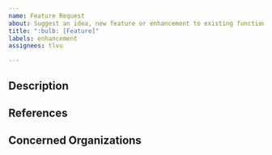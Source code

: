 ```yaml
---
name: Feature Request
about: Suggest an idea, new feature or enhancement to existing functionalities.
title: ":bulb: [Feature]"
labels: enhancement 
assignees: tlvu

---
```


## Description

<!-- 
    Describe the requested feature. 

    - What does the feature provide?
    - What changes does it require? 
-->



## References

<!-- 
  Additional screenshots or links to help understand the request?
-->


## Concerned Organizations

<!-- 
  If you know some developers or platform maintainers directly impacted or
  that should participate in the development of this feature

  @tag them below
-->

